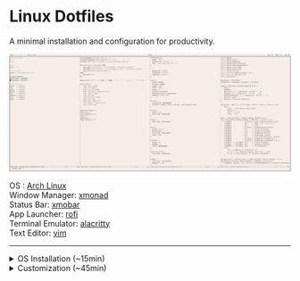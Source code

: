 # Linux Dotfiles

A minimal installation and configuration for productivity.

![screenshot](/img.png)

OS : [Arch Linux](https://archlinux.org/)\
Window Manager: [xmonad](https://xmonad.org/)\
Status Bar: [xmobar](https://hackage.haskell.org/package/xmobar)\
App Launcher: [rofi](https://davatorium.github.io/rofi/)\
Terminal Emulator: [alacritty](https://github.com/alacritty/alacritty)\
Text Editor: [vim](https://www.vim.org/)

---

<details>
<summary>OS Installation (~15min)</summary>
    
1. Go through the Pre-Installation steps
    1. [Acquire an installation image](https://wiki.archlinux.org/title/installation_guide#Acquire_an_installation_image)
    2. [Verify signature](https://wiki.archlinux.org/title/installation_guide#Verify_signature)
    3. [Prepare an installation medium](https://wiki.archlinux.org/title/installation_guide#Prepare_an_installation_medium)
    4. [Boot the live environment](https://wiki.archlinux.org/title/installation_guide#Boot_the_live_environment)
  
2. Use the [archinstall](https://wiki.archlinux.org/title/archinstall) helper
    1. `archinstall`
    2. 
| Field                     | Selection                                                     |
|---------------------------|---------------------------------------------------------------|
| Archinstall Language      | English (100%)                                                |
| Mirrors/Mirror region     | United Kingdom                                                |
| Locales/Keyboard layout   | us                                                            |
| Locales/Locale language   | en_US                                                         |
| Locales/Locale encoding   | UTF-8                                                         |
| Disk configuration        | Use a best-effort default partition layout → *disk* → ext4    |
| Disk encryption           | *Encryption password*                                         |
| Bootloader                | Grub                                                          |
| Swap                      | True                                                          |
| Host name                 | *Host name*                                                   |
| Root password             | *Root password*                                               |
| User account              | *User account*                                                |
| Profile/Type              | Minimal                                                       |
| Audio                     | Pipewire                                                      |
| Kernels                   | linux                                                         |
| Additional Packages       | git                                                           |
| Network configuration     | Use NetworkManager                                            |
| Timezone                  | Europe/London                                                 |
| Automatic time sync (NTP) | True                                                          |
| Optional Repositories     | multilib                                                      |
    
3. `reboot` 
4. Enter the BIOS, boot the chosen harddrive, and login.

</details>

<details>
<summary>Customization (~45min)</summary>
<br>
    
1. Clone this repo
```
git clone https://github.com/callumr00/dotfiles.git ~/.dotfiles
```
2. Run the install script

The installation script installs packages using <a href="https://wiki.archlinux.org/title/pacman">pacman</a>, the Arch Linux package manager; it won't work out-of-the-box for other distros. Symlinks are then created for config files.

```
~/.dotfiles/install.sh
```
3. `reboot`
4. Login and enter the desktop environment with `startx`
</details>

